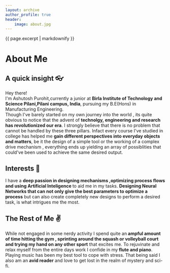 ```yaml
---
layout: archive
author_profile: true
header:
    image: about.jpg
---
```


{{ page.excerpt | markdownify }}
# About Me  

## A quick insight :eyeglasses:
Hey there!   
I'm Ashutosh Purohit,currently a junior at <b>Birla Institute of Technology and Science Pilani,Pilani campus, India</b>, pursuing my B.E(Hons) in Manufacturing Engineering.  
Though I've barely started on my own journey into the world , its quite obvious to notice that the advent of <b>technolgy, engineering and research has revolutionized our era</b>. I strongly believe that there is no problem that cannot be handled by these three pillars. Infact every course I've studied in college has helped me <b>gain different perspectives into everyday objects and matters</b>, be it the design of a simple tool or the working of a complex drive mechanism , everything ends up yielding an array of possiblities that could've been used to achieve the same desired output.   

## Interests :eyes:
I have a <b>deep passion in designing mechanisms ,optimizing process flows and using Artificial Inteligence </b>to aid me in my tasks. <b>Designing Neural Networks that can not only give the best parameters to optimize a process</b> but can also create completely new designs to perform a desired task, is what intrigues me the most.


## The Rest of Me :v:
While not engaged in some nerdy activity I spend quite an<b> ampful amount of time hitting the gym , sprinting around the squash or volleyball court and trying my hand on any other sport</b> that excites me. To rejuvinate and relax myself from the entire days work I confide in my<b> flute and piano</b>. Playing music has been my best tool to cope with stress. That being said I also am an <b>avid reader</b> and love to get lost in the realm of mystery and sci-fi.
